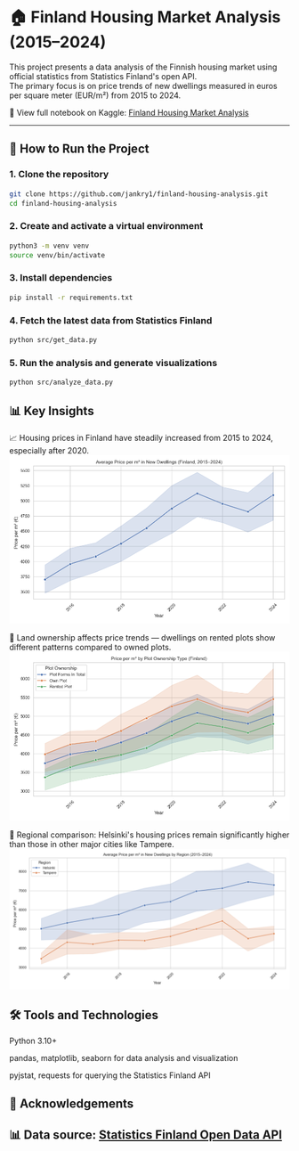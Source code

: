 # 🏠 Finland Housing Market Analysis (2015–2024)

This project presents a data analysis of the Finnish housing market using official statistics from Statistics Finland's open API.  
The primary focus is on price trends of new dwellings measured in euros per square meter (EUR/m²) from 2015 to 2024.

📘 View full notebook on Kaggle: [Finland Housing Market Analysis](https://www.kaggle.com/code/yanakrylova/finland-housing-market-analysis-2015-2024)

---

## 🔧 How to Run the Project

### 1. Clone the repository

```bash
git clone https://github.com/jankry1/finland-housing-analysis.git
cd finland-housing-analysis
```

### 2. Create and activate a virtual environment
```bash
python3 -m venv venv
source venv/bin/activate
```

### 3. Install dependencies
```bash
pip install -r requirements.txt
```

### 4. Fetch the latest data from Statistics Finland
```bash
python src/get_data.py
```
### 5. Run the analysis and generate visualizations
```bash
python src/analyze_data.py
```

## 📊 Key Insights
📈 Housing prices in Finland have steadily increased from 2015 to 2024, especially after 2020.
![Price trend in Finland](results/price_trend_finland.png)

🏡 Land ownership affects price trends — dwellings on rented plots show different patterns compared to owned plots.
![Price by Plot Type](results/price_by_plot_type.png)

📍 Regional comparison: Helsinki's housing prices remain significantly higher than those in other major cities like Tampere.
![Price by region](results/price_by_region.png)

## 🛠️ Tools and Technologies
Python 3.10+

pandas, matplotlib, seaborn for data analysis and visualization

pyjstat, requests for querying the Statistics Finland API

## 🤝 Acknowledgements
## 📊 Data source: [Statistics Finland Open Data API](https://pxdata.stat.fi/PxWeb/pxweb/en/StatFin/StatFin__ashi/statfin_ashi_pxt_12de.px/)
